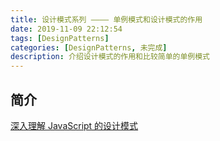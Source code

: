 ```yaml
---
title: 设计模式系列 ———— 单例模式和设计模式的作用
date: 2019-11-09 22:12:54
tags: [DesignPatterns]
categories: [DesignPatterns, 未完成]
description: 介绍设计模式的作用和比较简单的单例模式
---
```


## 简介

[深入理解 JavaScript 的设计模式](https://mp.weixin.qq.com/s/7QDxcAVFmLVGbKGdtE7dRg)

